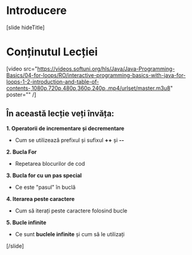 # Introducere
[slide hideTitle]

# Conținutul Lecției

[video src="https://videos.softuni.org/hls/Java/Java-Programming-Basics/04-for-loops/RO/interactive-programming-basics-with-java-for-loops-1-2-introduction-and-table-of-contents-,1080p,720p,480p,360p,240p,.mp4/urlset/master.m3u8" poster="" /]

## În această lecție veți învăța:

**1. Operatorii de incrementare și decrementare**

- Cum se utilizează prefixul și sufixul **++** și **--**

**2. Bucla For**

- Repetarea blocurilor de cod

**3. Bucla for cu un pas special**

- Ce este "pasul" în buclă

**4. Iterarea peste caractere**

- Cum să iterați peste caractere folosind bucle

**5. Bucle infinite**

- Ce sunt **buclele infinite** și cum să le utilizați

[/slide]

